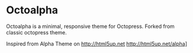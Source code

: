 Octoalpha
=========

Octoalpha is a minimal, responsive theme for Octopress. Forked from classic octopress theme.

Inspired from Alpha Theme on http://html5up.net
http://html5up.net/alpha]
